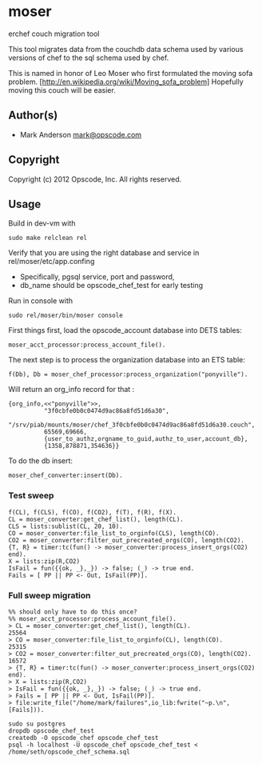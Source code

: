 # moser #

erchef couch migration tool

This tool migrates data from the couchdb data schema used by various
versions of chef to the sql schema used by chef.

This is named in honor of Leo Moser who first formulated the moving
sofa problem. [http://en.wikipedia.org/wiki/Moving_sofa_problem]
Hopefully moving this couch will be easier.


## Author(s) ##

* Mark Anderson <mark@opscode.com>

## Copyright ##

Copyright (c) 2012 Opscode, Inc.  All rights reserved.

## Usage ##

Build in dev-vm with
```
sudo make relclean rel
```

Verify that you are using the right database and service in rel/moser/etc/app.confing
* Specifically, pgsql service, port and password,
* db_name should be opscode_chef_test for early testing

Run in console with
```
sudo rel/moser/bin/moser console
```

First things first, load the opscode_account database into DETS tables:
```
moser_acct_processor:process_account_file().
```

The next step is to process the organization database into an ETS table:
```
f(Db), Db = moser_chef_processor:process_organization("ponyville").
```

Will return an org_info record for that :
```
{org_info,<<"ponyville">>,
          "3f0cbfe0b0c0474d9ac86a8fd51d6a30",
          "/srv/piab/mounts/moser/chef_3f0cbfe0b0c0474d9ac86a8fd51d6a30.couch",
          65569,69666,
          {user_to_authz,orgname_to_guid,authz_to_user,account_db},
          {1358,878871,354636}}
```

To do the db insert:
```
moser_chef_converter:insert(Db).
```

### Test sweep ###

```
f(CL), f(CLS), f(CO), f(CO2), f(T), f(R), f(X).
CL = moser_converter:get_chef_list(), length(CL).
CLS = lists:sublist(CL, 20, 10).
CO = moser_converter:file_list_to_orginfo(CLS), length(CO).
CO2 = moser_converter:filter_out_precreated_orgs(CO), length(CO2).
{T, R} = timer:tc(fun() -> moser_converter:process_insert_orgs(CO2) end).
X = lists:zip(R,CO2)
IsFail = fun({{ok, _},_}) -> false; (_) -> true end.
Fails = [ PP || PP <- Out, IsFail(PP)].
```

### Full sweep migration ###

```
%% should only have to do this once?
%% moser_acct_processor:process_account_file().
> CL = moser_converter:get_chef_list(), length(CL).
25564
> CO = moser_converter:file_list_to_orginfo(CL), length(CO).
25315
> CO2 = moser_converter:filter_out_precreated_orgs(CO), length(CO2).
16572
> {T, R} = timer:tc(fun() -> moser_converter:process_insert_orgs(CO2) end).
> X = lists:zip(R,CO2)
> IsFail = fun({{ok, _},_}) -> false; (_) -> true end.
> Fails = [ PP || PP <- Out, IsFail(PP)].
> file:write_file("/home/mark/failures",io_lib:fwrite("~p.\n",[Fails])).

```

```
sudo su postgres
dropdb opscode_chef_test 
createdb -O opscode_chef opscode_chef_test
psql -h localhost -U opscode_chef opscode_chef_test < /home/seth/opscode_chef_schema.sql
```
